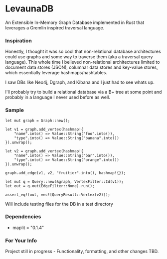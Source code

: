 # LevaunaDB

An Extensible In-Memory Graph Database implemented in Rust that leverages a Gremlin inspired traversal language.

### Inspiration

Honestly, I thought it was so cool that non-relational database architectures could use graphs and some way to traverse them (aka a traversal query language). This whole time I believed non-relational architectures limited to document data stores (JSON), columnar data stores and key-value stores, which essentially leverage hashmaps/hashtables.

I saw DBs like Neo4j, Dgraph, and Kibana and I just had to see whats up.

I'll probably try to build a relational database via a B+ tree at some point and probably in a language I never used before as well.

### Sample

```
let mut graph = Graph::new();

let v1 = graph.add_vertex(hashmap!{
    "name".into() => Value::String("foo".into()),
    "type".into() => Value::String("banana".into())
}).unwrap();

let v2 = graph.add_vertex(hashmap!{
    "name".into() => Value::String("bar".into()),
    "type".into() => Value::String("orange".into())
}).unwrap();

graph.add_edge(v1, v2, "fruitier".into(), hashmap!{});

let mut q = Query::new(&graph, VertexFilter::Id(v1));
let out = q.out(EdgeFilter::None).run();

assert_eq!(out, vec![QueryResult::Vertex(v2)]);
```

Will include testing files for the DB in a test directory

### Dependencies

- maplit = "0.1.4"

### For Your Info

Project still in progress - Functionality, formatting, and other changes TBD.
